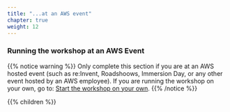 ```yaml
---
title: "...at an AWS event"
chapter: true
weight: 12
---
```


### Running the workshop at an AWS Event

{{% notice warning %}}
Only complete this section if you are at an AWS hosted event (such as re:Invent, Roadshoows, Immersion Day, or any other event hosted by an AWS employee). If you 
are running the workshop on your own, go to: [Start the workshop on your own](../self_paced/).
{{% /notice %}}

{{% children %}}